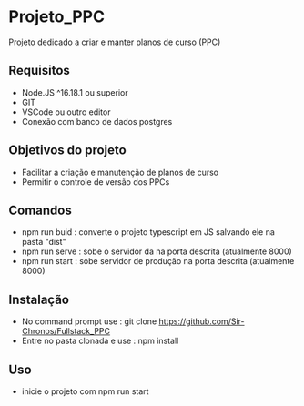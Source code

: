 # Projeto_PPC
Projeto dedicado a criar e manter planos de curso (PPC)

## Requisitos

- Node.JS ^16.18.1 ou superior
- GIT
- VSCode ou outro editor
- Conexão com banco de dados postgres

## Objetivos do projeto

- Facilitar a criação e manutenção de planos de curso
- Permitir o controle de versão dos PPCs

## Comandos

- npm run buid : converte o projeto typescript em JS salvando ele na pasta "dist"
- npm run serve : sobe o servidor da na porta descrita (atualmente 8000)
- npm run start : sobe servidor de produção na porta descrita (atualmente 8000)

## Instalação

- No command prompt use : git clone https://github.com/Sir-Chronos/Fullstack_PPC
- Entre no pasta  clonada e use : npm install

## Uso

- inicie o projeto com npm run start
